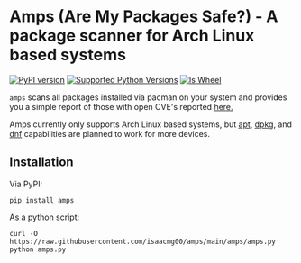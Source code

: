 Amps (Are My Packages Safe?) - A package scanner for Arch Linux based systems
=======================================
[![PyPI version](http://img.shields.io/pypi/v/distro.svg)](https://pypi.org/project/amps/)
[![Supported Python Versions](https://img.shields.io/pypi/pyversions/distro.svg)](https://img.shields.io/pypi/pyversions/distro.svg)
[![Is Wheel](https://img.shields.io/pypi/wheel/distro.svg?style=flat)](https://pypi.org/project/amps/)

`amps` scans all packages installed via pacman on your system and provides you a simple report of those with open CVE's reported [here.](https://security.archlinux.org/)

Amps currently only supports Arch Linux based systems, but [apt](https://manpages.ubuntu.com/manpages/xenial/man8/apt.8.html), [dpkg](https://wiki.debian.org/dpkg), and [dnf](https://docs.fedoraproject.org/en-US/fedora/latest/system-administrators-guide/package-management/DNF/) capabilities are planned to work for more devices.

## Installation

Via PyPI:
```shell
pip install amps
```

As a python script:
```shell
curl -O https://raw.githubusercontent.com/isaacmg00/amps/main/amps/amps.py
python amps.py
```
